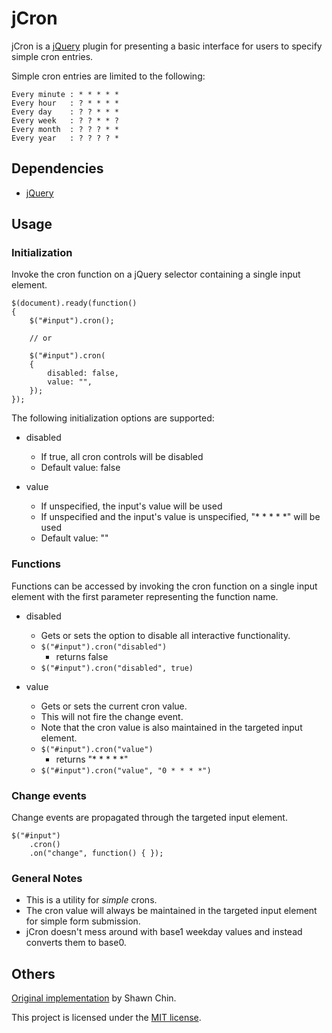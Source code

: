 # jCron

jCron is a [jQuery] plugin for presenting a basic interface for users to specify simple cron entries.

Simple cron entries are limited to the following:
```
Every minute : * * * * *
Every hour   : ? * * * *
Every day    : ? ? * * *
Every week   : ? ? * * ?
Every month  : ? ? ? * *
Every year   : ? ? ? ? *
```

## Dependencies

* [jQuery]

## Usage

### Initialization

Invoke the cron function on a jQuery selector containing a single input element.

```
$(document).ready(function()
{
    $("#input").cron();

    // or

    $("#input").cron(
    {
        disabled: false,
        value: "",
    });
});
```

The following initialization options are supported:

* disabled
  * If true, all cron controls will be disabled
  * Default value: false

* value
  * If unspecified, the input's value will be used
  * If unspecified and the input's value is unspecified, "* * * * *" will be used
  * Default value: ""

### Functions

Functions can be accessed by invoking the cron function on a single input element with the first parameter representing the function name.

* disabled
  * Gets or sets the option to disable all interactive functionality.
  * `$("#input").cron("disabled")`
    * returns false
  * `$("#input").cron("disabled", true)`

* value
  * Gets or sets the current cron value.
  * This will not fire the change event.
  * Note that the cron value is also maintained in the targeted input element.
  * `$("#input").cron("value")`
    * returns "* * * * *"
  * `$("#input").cron("value", "0 * * * *")`

### Change events

Change events are propagated through the targeted input element.

```
$("#input")
    .cron()
    .on("change", function() { });
```

### General Notes

* This is a utility for *simple* crons.
* The cron value will always be maintained in the targeted input element for simple form submission.
* jCron doesn't mess around with base1 weekday values and instead converts them to base0.

## Others

[Original implementation] by Shawn Chin.

This project is licensed under the [MIT license].

[jQuery]: http://jquery.com "jQuery"
[Original implementation]: http://shawnchin.github.com/jquery-cron "Original implementation"
[MIT License]: http://www.opensource.org/licenses/mit-license.php "MIT License"
